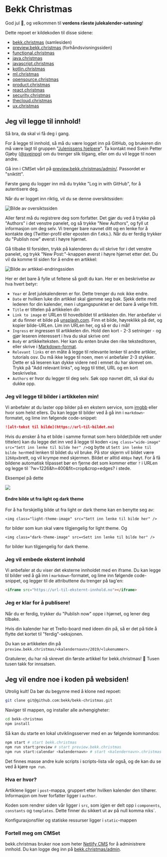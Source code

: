 # Bekk Christmas

God jul 🎅, og velkommen til **verdens råeste julekalender-satsning**!

Dette repoet er kildekoden til disse sidene:

-   [bekk.christmas](https://bekk.christmas) (samlesiden)
-   [preview.bekk.christmas](https://preview.bekk.christmas/) (forhåndsvisningssiden)
-   [functional.christmas](https://functional.christmas)
-   [java.christmas](https://java.christmas)
-   [javascript.christmas](https://javascript.christmas)
-   [kotlin.christmas](https://kotlin.christmas)
-   [ml.christmas](https://ml.christmas)
-   [opensource.christmas](https://opensource.christmas)
-   [product.christmas](https://product.christmas)
-   [react.christmas](https://react.christmas)
-   [security.christmas](https://security.christmas)
-   [thecloud.christmas](https://thecloud.christmas)
-   [ux.christmas](https://ux.christmas)

## Jeg vil legge til innhold!

Så bra, da skal vi få deg i gang.

For å legge til innhold, så må du være logget inn på GitHub, og brukeren din må være lagt til gruppen "[Julenissens hjelpere](https://github.com/orgs/bekk/teams/julenissens-hjelpere)". Ta kontakt med Svein Petter Gjøby ([@sveinpg](https://github.com/sveinpg)) om du trenger slik tilgang, eller om du vil legge til noen andre.

Gå inn i CMSet vårt på [preview.bekk.christmas/admin/](https://preview.bekk.christmas/admin/). Passordet er "sniktitt".

Første gang du logger inn må du trykke "Log in with GitHub", for å autentisere deg.

Når du er logget inn riktig, vil du se denne oversiktssiden:

![Bilde av oversiktssiden](https://i.ibb.co/YDbMf7t/Screenshot-2019-11-07-at-1-06-39-PM.png)

Aller først må du registrere deg som forfatter. Det gjør du ved å trykke på "Authors" i det venstre panelet, og så trykke "New Authors", og fyll ut informasjon om deg selv. Vi trenger bare navnet ditt og en lenke for å kontakte deg (Twitter-profil eller eposten din f.eks.). Når du er ferdig trykker du "Publish now" øverst i høyre hjørnet.

Gå tilbake til forsiden, trykk på kalenderen du vil skrive for i det venstre panelet, og trykk "New Post:"-knappen øverst i høyre hjørnet etter det. Du vil da komme til siden for å endre en artikkel:

![Bilde av artikkel-endringssiden](https://i.ibb.co/mNm7QCt/Screenshot-2019-11-07-at-1-11-40-PM.png)

Her er det bare å fylle ut feltene så godt du kan. Her er en beskrivelse av hva hvert betyr:

-   `Year` er året julekalenderen er for. Dette trenger du nok ikke endre.
-   `Date` er hvilken luke din artikkel skal gjemme seg bak. Sjekk dette med lederen for din kalender, men i utgangspunktet er det bare å velge fritt.
-   `Title` er tittelen på artikkelen din
-   `Link to image` er URLen til hovedbildet til artikkelen din. Her anbefaler vi at du finner et bilde på [unsplash.com](https://unsplash.com). Finn et bilde, høyreklikk på det, og kopier bilde-URLen. Lim inn URLen her, og så er du i mål!
-   `Ingress` er ingressen til artikkelen din. Hold den kort - 2-3 setninger - og gjør leseren interessert i hva du skal skrive om!
-   `Body` er artikkelteksten. Her kan du enten bruke den rike teksteditoren, eller skrive i [Markdown-format](https://github.com/adam-p/markdown-here/wiki/Markdown-Cheatsheet).
-   `Relevant links` er en måte å legge til relevante lenker til andre artikler, tutorials osv. Du må ikke legge til noen, men vi anbefaler 2-3 stykker. Dette er så leseren kan dykke videre ned i emnet du har skrevet om. Trykk på "Add relevant links", og legg til tittel, URL og en kort beskrivelse.
-   `Authors` er hvor du legger til deg selv. Søk opp navnet ditt, så skal du dukke opp.

### Jeg vil legge til bilder i artikkelen min!

Vi anbefaler at du laster opp bilder på en ekstern service, som [imgbb](https://imgbb.com/) eller hvor som helst ellers. Du kan legge til bilder ved å gå inn i `markdown`-formatet, og lime inn følgende code-snippet:

```md
![alt-tekst til bilde](https://url-til-bildet.no)
```

Hvis du ønsker å ha et bilde i samme format som hero bildet(bilde rett under tittelen) kan du legge det inn ved å legge til koden `<img class="wide-image" src="Sett inn lenke til bilde her" />`og bytte ut `Sett inn lenke til bilde her`med lenken til bildet du vil bruke. På stor skjerm vil bildet være `1260px`brett, og vil krympe med skjermen. Bildet er alltid `400px` høyt. For å få bildene automatisk tilpasset bør en fjerne det som kommer etter `?` i URLen og legge til `?w=1226&h=400&fit=crop&crop=edges? i stede.

Eksempel på dette

![](https://i.ibb.co/nCZ5nhg/wide-image.png)

#### Endre bilde ut fra light og dark theme

For å ha forskjellig bilde ut fra light or dark theme kan en benytte seg av:

`<img class="light-theme-image" src="Sett inn lenke til bilde her" />`

for bilder som kun skal være tilgjengelig for light theme. Og

`<img class="dark-theme-image" src=<Sett inn lenke til bilde her" />`

for bilder kun tilgjengelig for dark theme.

### Jeg vil embede eksternt innhold

Vi anbefaler at du viser det eksterne innholdet med en iframe. Du kan legge til bilder ved å gå inn i `markdown`-formatet, og lime inn følgende code-snippet, og legger til de attributtene du trenger på tag'en:

```md
<iframe src="https://url-til-eksternt-innhold.no"></iframe>
```

### Jeg er klar for å publisere!

Når du er ferdig, trykker du "Publish now" oppe i hjørnet, og lener deg tilbake.

Hvis din kalender har et Trello-board med ideen din på, så er det på tide å flytte det kortet til "ferdig"-seksjonen.

Du kan se artikkelen din på `preview.bekk.christmas/<kalendernavn>/2019/<lukenummer>`.

Gratulerer, du har nå skrevet din første artikkel for bekk.christmas! 🎅 Tusen tusen takk for innsatsen.

## Jeg vil endre noe i koden på websiden!

Utrolig kult! Da bør du begynne med å klone ned repoet:

```sh
git clone git@github.com:bekk/bekk-christmas.git
```

Naviger til mappen, og installer alle avhengigheter:

```sh
cd bekk-christmas
npm install
```

Så kan du starte en lokal utviklingsserver med en av følgende kommandos:

```sh
npm start # start bekk.christmas
npm run start:preview # start preview.bekk.christmas
npm run start:calendar <kalendernavn> # start <kalendernavn>.christmas
```

Det finnes masse andre kule scripts i scripts-lista vår også, og de kan du se ved å kjøre `npm run`.

### Hva er hvor?

Artiklene ligger i `post`-mappa, gruppert etter hvilken kalender den tilhører. Informasjon om hver forfatter ligger i `author`.

Koden som rendrer siden vår ligger i `src`, som igjen er delt opp i `components`, `constants` og `templates`. Dette finner du sikkert ut av på null komma niks´.

Konfigurasjonsfiler og statiske ressurser ligger i `static`-mappen

### Fortell meg om CMSet

bekk.christmas bruker noe som heter [Netlify CMS](https://www.netlifycms.org/) for å administrere innhold. Du kan logge deg inn på [bekk.christmas/admin](https://bekk.christmas/admin/).
